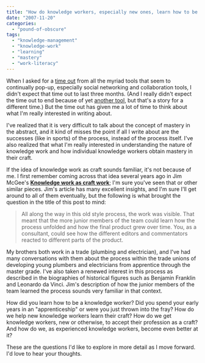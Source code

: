 ```yaml
---
title: "How do knowledge workers, especially new ones, learn how to be knowledge workers?"
date: "2007-11-20"
categories: 
  - "pound-of-obscure"
tags: 
  - "knowledge-management"
  - "knowledge-work"
  - "learning"
  - "mastery"
  - "work-literacy"
---
```


When I asked for a [time out](http://nsl.gbrettmiller.com/2007/time-out-please "No Straight Lines - Time out (please?)") from all the myriad tools that seem to continually pop-up, especially social networking and collaboration tools, I didn't expect that time out to last three months. (And I really didn't expect the time out to end because of yet [another tool](http://www.shelfari.com/gbrettmiller "Shelfari"), but that's a story for a different time.) But the time out has given me a lot of time to think about what I'm really interested in writing about.

I've realized that it is very difficult to talk about the concept of mastery in the abstract, and it kind of misses the point if all I write about are the successes (like in sports) of the process, instead of the process itself. I've also realized that what I'm really interested in understanding the nature of knowledge work and how individual knowledge workers obtain mastery in their craft.

If the idea of knowledge work as craft sounds familiar, it's not because of me. I first remember coming across that idea several years ago in Jim McGee's **[Knowledge work as craft work](http://www.mcgeesmusings.net/stories/2002/03/21/KnowledgeWorkAsCraft.html "Jim McGee - Knowledge work as craft work")**; I'm sure you've seen that or other similar pieces. Jim's article has many excellent insights, and I'm sure I'll get around to all of them eventually, but the following is what brought the question in the title of this post to mind:

> All along the way in this old style process, the work was visible. That meant that the more junior members of the team could learn how the process unfolded and how the final product grew over time. You, as a consultant, could see how the different editors and commentators reacted to different parts of the product.

My brothers both work in a trade (plumbing and electrician), and I've had many conversations with them about the process within the trade unions of developing young plumbers and electricians from apprentice through the master grade. I've also taken a renewed interest in this process as described in the biographies of historical figures such as Benjamin Franklin and Leonardo da Vinci. Jim's description of how the junior members of the team learned the process sounds very familiar in that context.

How did you learn how to be a knowledge worker? Did you spend your early years in an "apprenticeship" or were you just thrown into the fray? How do we help new knowledge workers learn their craft? How do we get knowledge workers, new or otherwise, to accept their profession as a craft? And how do we, as experienced knowledge workers, become even better at it?

These are the questions I'd like to explore in more detail as I move forward. I'd love to hear your thoughts.
